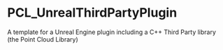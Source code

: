 # PCL_UnrealThirdPartyPlugin
A template for a Unreal Engine plugin including a C++ Third Party library (the Point Cloud Library)

